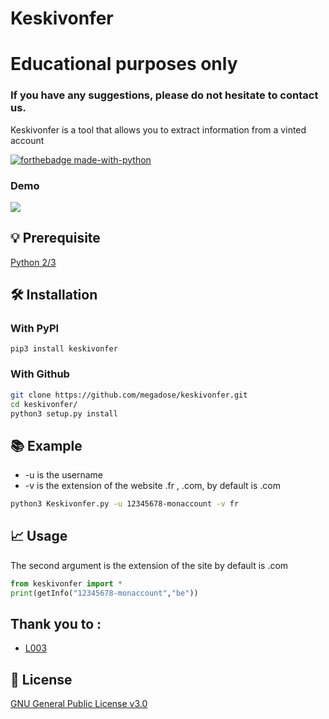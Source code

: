 # Keskivonfer
# Educational purposes only
### If you have any suggestions, please do not hesitate to contact us. 
Keskivonfer is a tool that allows you to extract information from a vinted account

[![forthebadge made-with-python](http://ForTheBadge.com/images/badges/made-with-python.svg)](https://www.python.org/)
### Demo
![](demo.gif)
## 💡 Prerequisite
   [Python 2/3](https://www.python.org/downloads/release/python-370/)
## 🛠️ Installation
### With PyPI
```pip3 install keskivonfer```
### With Github
```bash
git clone https://github.com/megadose/keskivonfer.git
cd keskivonfer/
python3 setup.py install
```
## 📚 Example
 - -u is the username
 - -v is the extension of the website .fr , .com, by default is .com
```bash
python3 Keskivonfer.py -u 12345678-monaccount -v fr
```
## 📈 Usage
The second argument is the extension of the site by default is .com
```python
from keskivonfer import *
print(getInfo("12345678-monaccount","be"))
```

## Thank you to :
- [ L003 ](https://twitter.com/L003_0S1N7)
## 📝 License
[GNU General Public License v3.0](https://www.gnu.org/licenses/gpl-3.0.fr.html)

